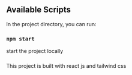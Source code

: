 
## Available Scripts

In the project directory, you can run:

### `npm start`

start the project locally


###
This project is built with react js and tailwind css
